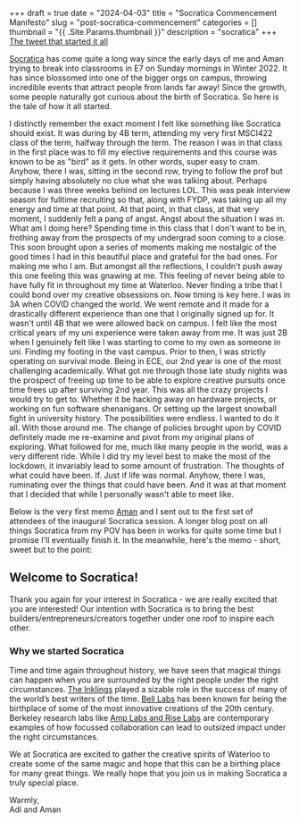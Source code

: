 +++ 
draft = true
date = "2024-04-03"
title = "Socratica Commencement Manifesto"
slug = "post-socratica-commencement"
categories = []
thumbnail = "{{ .Site.Params.thumbnail }}"
description = "socratica"
+++
[The tweet that started it all](https://twitter.com/adityas129/status/1495465853776769035)

[Socratica](https://x.com/socraticainfo) has come quite a long way since the early days of me and Aman trying to break into classrooms in E7 on Sunday mornings in Winter 2022. It has since blossomed into one of the bigger orgs on campus, throwing incredible events that attract people from lands far away! Since the growth, some people naturally got curious about the birth of Socratica. So here is the tale of how it all started. 

I distinctly remember the exact moment I felt like something like Socratica should exist. It was during by 4B term, attending my very first MSCI422 class of the term, halfway through the term. The reason I was in that class in the first place was to fill my elective requirements and this course was known to be as "bird" as it gets. In other words, super easy to cram. Anyhow, there I was, sitting in the second row, trying to follow the prof but simply having absolutely no clue what she was talking about. Perhaps because I was three weeks behind on lectures LOL. This was peak interview season for fulltime recruiting so that, along with FYDP, was taking up all my energy and time at that point. At that point, in that class, at that very moment, I suddenly felt a pang of angst. Angst about the situation I was in. What am I doing here? Spending time in this class that I don't want to be in, frothing away from the prospects of my undergrad soon coming to a close. This soon brought upon a series of moments making me nostalgic of the good times I had in this beautiful place and grateful for the bad ones. For making me who I am. But amongst all the reflections, I couldn't push away this one feeling this was gnawing at me. This feeling of never being able to have fully fit in throughout my time at Waterloo. Never finding a tribe that I could bond over my creative obsessions on. Now timing is key here. I was in 3A when COVID changed the world. We went remote and it made for a drastically different experience than one that I originally signed up for. It wasn't until 4B that we were allowed back on campus. I felt like the most critical years of my uni experience were taken away from me. It was just 2B when I genuinely felt like I was starting to come to my own as someone in uni. Finding my footing in the vast campus. Prior to then, I was strictly operating on survival mode. Being in ECE, our 2nd year is one of the most challenging academically. What got me through those late study nights was the prospect of freeing up time to be able to explore creative pursuits once time frees up after surviving 2nd year. This was all the crazy projects I would try to get to. Whether it be hacking away on hardware projects, or working on fun software shenanigans. Or setting up the largest snowball fight in university history. The possibilities were endless. I wanted to do it all. With those around me. The change of policies brought upon by COVID definitely made me re-examine and pivot from my original plans of exploring. What followed for me, much like many people in the world, was a very different ride. While I did try my level best to make the most of the lockdown, it invariably lead to some amount of frustration. The thoughts of what could have been. If. Just if life was normal. Anyhow, there I was, ruminating over the things that could have been. And it was at that moment that I decided that while I personally wasn't able to meet like. 

Below is the very first memo [Aman](https://amanmathur.com/home) and I sent out to the first set of attendees of the inaugural Socratica session. A longer blog post on all things Socratica from my POV has been in works for quite some time but I promise I'll eventually finish it. In the meanwhile, here's the memo -  short, sweet but to the point:

## Welcome to Socratica!

Thank you again for your interest in Socratica - we are really excited that you are interested! Our intention with Socratica is to bring the best builders/entrepreneurs/creators together under one roof to inspire each other.

### Why we started Socratica

Time and time again throughout history, we have seen that magical things  can happen when you are surrounded by the right people under the right circumstances. [The Inklings](https://loc.ignatius.com/looking-for-the-king/who-were-the-inklings.htm) played a sizable role in the success of many of the world’s best writers  of the time. [Bell Labs](https://en.wikipedia.org/wiki/Bell_Labs) has been known for being the birthplace of some of the most innovative creations of the 20th century. Berkeley research labs like [Amp Labs and Rise Labs](https://www.businessinsider.com/uc-berkeley-labs-databricks-sifive-anyscale-riselab-amplab-2021-9) are contemporary examples of how focussed collaboration can lead to outsized impact under the right circumstances.
 
We at Socratica are excited to gather the creative spirits of Waterloo to create some of the same magic and hope that this can be a birthing place for many great things. We really hope that you join us in making Socratica a truly special place. 

Warmly, \
Adi and Aman



